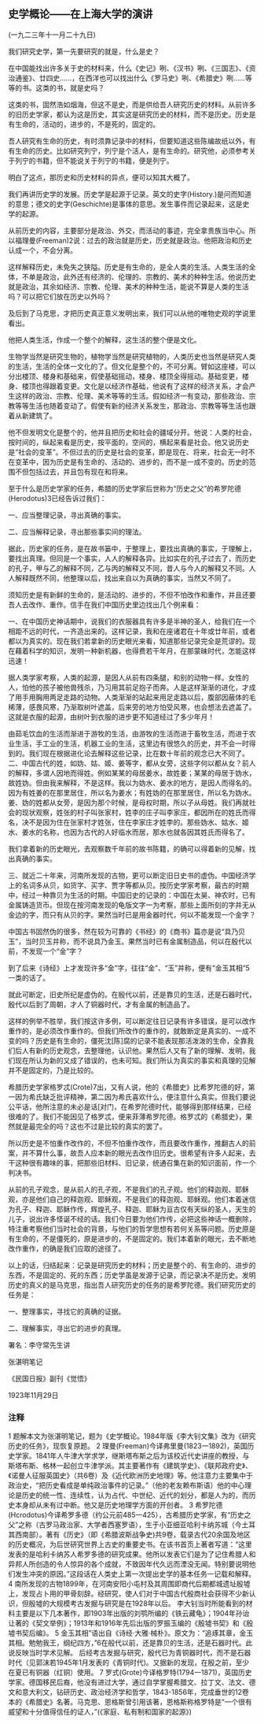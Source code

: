 ## 史学概论——在上海大学的演讲

 

(一九二三年十一月二十九日)

 

我们研究史学，第一先要研究的就是，什么是史？

在中国能找出许多关于史的材料来，什么《史记》咧、《汉书》咧、《三国志》、《资治通鉴》、廿四史……，在西洋也可以找出什么《罗马史》咧、《希腊史》咧……等等的书。这类的书，就是史吗？

这类的书，固然浩如烟海，但这不是史，而是供给吾人研究历史的材料。从前许多的旧历史学家，都认为这是历史，其实这是研究历史的材料，而不是历史。历史是有生命的，活动的，进步的，不是死的，固定的。

吾人研究有生命的历史，有时须靠记录中的材料，但要知道这些陈编故纸以外，有有生命的历史。比如研究列宁，列宁是个活人，是有生命的。研究他，必须参考关于列宁的书籍，但不能说关于列宁的书籍，便是列宁。

明白了这点，那历史和历史材料的异点，便可以知其大概了。

我们再讲历史学的发展。历史学是起源于记录。英文的史字(History.)是问而知道的意思；德文的史字(Geschichte)是事体的意思。发生事件而记录起来，这是史学的起源。

从前历史的内容，主要部分是政治、外交，而活动的事迹，完全拿贵族当中心。所以福理曼(Freeman)2说：过去的政治就是历史，历史就是政治。他把政治和历史认成一个，不会分离。

这样解释历史，未免失之狭隘。历史是有生命的，是全人类的生活。人类生活的全体，不单是政治，此外还有经济的、伦理的、宗教的、美术的种种生活。他说历史就是政治，其余如经济、宗教、伦理、美术的种种生活，能说不算是人类的生活吗？可以把它们放在历史以外吗？

及后到了马克思，才把历史真正意义发明出来，我们可以从他的唯物史观的学说里看出。

他把人类生活，作成一个整个的解释，这生活的整个便是文化。

生物学当然是研究生物的，植物学当然是研究植物的，人类历史也当然是研究人类的生活，生活的全体一文化的了。但文化是整个的，不可分离。臂如这座楼，可以分出楼顶、楼身和基础来，假使基础摇动，楼身、楼顶全得摇动。基础变更，楼身、楼顶也得跟着变更。文化是以经济作基础，他说有了这样的经济关系，才会产生这样的政治、宗教、伦理、美术等等的生活。假如经济一有变动，那些政治、宗教等等生活也随着变动了。假使有新的经济关系发生，那政治、宗教等等生活也跟着从新建筑了。

他不但发明文化是整个的，他并且把历史和社会的疆域分开。他说：人类的社会，按时间的，纵起来看是历史，按平面的，空间的，横起来看是社会。他又说历史是“社会的变革”。不但过去的历史是社会的变革，即是现在、将来，社会无一时不在变革中，因为历史是有生命的、活动的、进步的，而不是一成不变的。历史的范围不但包括过去，并且包有现在和将来。

至于什么是历史学家的任务，希腊的历史学家后世称为“历史之父”的希罗陀德(Herodotus)3已经告诉过我们：

一、应当整理记录，寻出真确的事实。

二、应当解释记录，寻出那些事实间的理法。

据此，历史家的任务，是在故书篓中，于整理上，要找出真确的事实，于理解上，要找出真理。但同是一个事实，人人的解释各异。比如实在的孔子过去了，而历史的孔子，甲与乙的解释不同，乙与丙的解释又不同，昔人与今人的解释又不同。人人解释既然不同，他整理以后，找出来自以为真确的事实，当然又不同了。

须知历史是有新鲜的生命的，是活动的、进步的，不但不怕改作和重作，并且还要吾人去改作、重作。信手在我们中国历史里边找出几个例来看：

一、在中国历史神话期中，说我们的衣服器具有许多是半神的圣人，给我们在一个相距不远的时代，一齐造出来的。这样记录，我和在座诸君在十年或廿年前，或者都以为真实的。现在我们若拿新的历史眼光来看，知道那些记录完全是荒谬的。现在藉着科学的知识，发明一种新机器，也得费若干年月，在那蒙昧时代，怎能这样迅速！

据人类学家考察，人类的起源，是因人从前有四条腿，和别的动物一样。女性的人，怕他的孩子被他兽残杀，乃习用其前足抱子而奔。人是这样渐渐的进化，才成了用手用胸用两足走路的动物。人类渐渐的站起来用足走路以后，腹部因蔽体的毛稀薄，感畏风寒，乃渐取树叶遮盖，后来旁的地方怕受风寒，也会想法去遮盖了。这就是衣服的起源，由树叶到衣服的进步更不知道经过了多少年月！

由茹毛饮血的生活而渐进于游牧的生活，由游牧的生活而进于畜牧生活，而进于农业生活，手工业的生活，机器工业的生活，这里边有很悠久的历史，并不会一时得到的。我们现在根据进化论去解释这些记录，比在数十年前的观念已大不同了。二、中国古代的姓，如妫、姑、姬、姜等字，都从女旁，这些字何以都从女？前人的解释，多谓人因地而得姓。例如某某的母居姜水，故姓姜；某某的母居于妫水，故姓妫。但由我来解释，不是这样。我以为妫水、姜水的地方，是因人而得名的。因为有姓姜的在那里居住，所以名为姜水；有姓妫的在那里居住，所以名为妫水。姜、妫的姓都从女旁，是因为那个时候，是母权时期，所以子从母姓。我们再就社会的现状观察，姓张的村子叫张家村，姓李的庄子叫李家庄，都因所在的姓氏而得名，决不是因为住在张家村才姓张，住在李家庄才姓李的。那些妫水、姑水、姬水、姜水的名称，也因为古代的人好临水而居，那水也就各因其姓氏而得名了。

我们拿着新的历史眼光，去观察数千年前的故书陈籍，的确可以得着新的见解，找出真确的事实。

三、就近二十年来，河南所发现的古物，更可以断定旧日史书的虚伪。中国经济学上的名词多从贝，如货字、买字、贾字等都从贝。按历史学家考察，最古的时期中，经过一种靠贝为生活的时期。中国旧史的记录的：中国在太昊、神农时，已有金属铸造货币。但现在按河南发现的龟版文字一为考察，那些上面所刻的字并无从金边的字，而只有从贝的字。果然当时已是用金器时代，何以不能发现一个金字？

中国古书固然伪的很多，然在较为可靠的《书经》的《商书》篇亦是说“具乃贝玉”，当时贝玉并称，而不说具乃金玉。果然当时已有金属制造品，何以在殷代以前，不发现一个“金”字？

到了后来《诗经》上才发现许多“金”字，往往“金”、“玉”并称，便有“金玉其相”5一类的话了。

就此可断定，旧史所纪是虚伪的。在殷代以前，还是靠贝的生活，还是石器时代，殷代以后到了周朝，才人了铜器时代，才有金属的制造品了。

这样的例举不胜举，我们按这许多例，可以断定往日记录有许多错误，是可以改作重作的，是必须改作重作的。但我们所改作的重作的，就敢断定是真实的、一成不变的吗？历史是有生命的，僵死沈[陈]腐的记录不能表现那活泼泼的生命，全靠我们后人有新的历史观念，去整理他，认识他。果然后人又有了新的理解、发明，我们现在所认为新的又成了错误的，也未可知。我们所认为真实的事实和真理的见解并不是固定的，乃是比较的。

希腊历史学家格罗忒(Crote)7出，又有人说，他的《希腊史》比希罗陀德的好，第一因为希氏缺乏批评精神，第二因为希氏喜欢什么，便注意什么真实。但我们要说公平话，他所注意的未必是话[对门，在希罗陀德时代，能够得到那样结果，已经很难的了。我们不能因见了格罗忒，便来菲薄希罗陀德。格罗忒的《希腊史》，果然就是最完全的吗？这也不过是比较的真实的罢了。

所以历史是不怕重作改作的，不但不怕重作改作，而且要改作重作，推翻古人的前案，并不算什么事，故吾人应本新的眼光去改作旧历史。很希望有许多人起来，去干这种很有趣味的事，把那些旧材料、旧记录，统通召集在新的知识面前，作一个判决书。

从前的孔子观念，是从前人的孔子观，不是我们的孔子观。他们的释迦观、耶稣观，亦是他们自己的释迦观、耶稣观，不是我们的释迦观、耶稣观。他们本着迷信为孔子、释迦、耶稣作传，辉煌孔子、释迦、耶稣为亘古仅有天纵的圣人，天生的儿子，说出许多怪诞不经的话。我们今日要为他们作传，必把这些神话一概删除，特注重考察他们当时社会的背景，与他们的哲学思想有若何关系等问题。历史原是有生命的，不是僵死的，原是进步的，不是固定的。我们本着新的眼光，去不断地改作重作，的确是我们应取的途径了。

以上的话，归结起来：记录是研究历史的材料；历史是整个的、有生命的、进步的东西，不是固定的、死的东西；历史学虽是发源于记录，而记录决不是历史。发明历史的真义的是马克思，指出吾人研究历史的任务的是希罗陀德。我们研究历史的任务是：

一、整理事实，寻找它的真确的证据。

二、理解事实，寻出它的进步的真理。

 

署名：李守常先生讲

张湛明笔记

 

《民国日报》副刊《觉悟》

1923年11月29日

 

### 注释
1 题解本文为张湛明笔记，题为《史学概论。1984年版《李大钊文集》改为《研究历史的任务》，现恢复原题。
2 理曼(Freeman)今译弗里曼(1823一1892)，英国历史学家。1841年人牛津大学求学，继斯塔布斯之后为该校近代史讲座的教授，与斯塔布斯、格林一起创立牛津学派。其主要著作有《建筑学史》、《联邦政府史》、《诺曼人征服英国史》（共6卷）及《近代欧洲历史地理》等。他注意力主要集中于政治史，“把历史看成是单纯政治事件的记录。”（他的老友赖布斯语）他的中心理论是历史的统一性、连续性，认为占代、中世纪、近代的划分，都是人为的，而历史本身却从未有过中断。他又是历史地理学方面的开创者。
3 希罗陀德(Hcrodotus)今译希罗多德（约公元前485一425），古希腊历史学家，有“历史之父”之称（古罗马政治家、大学者西塞罗语），生于小亚细亚哈利卡纳苏城（今土耳其西南部）。著有《历史》（即《希腊波斯战争史)共9卷，载录古代20余国及地区的历史概况，为后世研究世界上古史的重要史书。在该书首页上著者写道：“这里发表的是哈利卡纳苏人希罗多德的研究成果。他所以发表它们是为了记住希腊人和异邦人所创造的令人惊异的各个成就，不致因年代久远而湮没无闻。特别要说明他们发生冲突的原因。”这段话在人类史上第一次提出史学的基本任务一记载和解释。
4 南所发现的古物1899年，在河南安阳小屯村及其周围即商代后期都城遗址殷墟上，发现占卜用的甲骨刻辞。经研究，使人们对于中国古代殷商社会获得不少新认识，但殷墟的大规模考古发掘与研究是在1928年以后。
李大钊当时所能看到的材料主要是以下几本著作，即1903年出版的刘鹗所编的《铁云藏龟》；1904年孙诒让著的《契文举例》；1913年和1916年先后出版的罗振玉编的《殷墟书契》和《殷墟书契后编》。
5 金玉其相”语出自《诗经·大雅·械朴》。原文为：“追琢其章，金玉其相。勉勉我王，纲纪四方，”6在般代以前，还是靠贝的生活，还是石器时代。此说反映当时学术见解。
后经考古发掘与研究，殷代已为青铜器时代，而不是石器时代（见郭沫若1945年1月发表的《青铜时代)。又据新的发现，在殷之前，至少在夏已有铜器（红铜）使用。
7 罗式(Grote)今译格罗特(1794一1871)，英国历史学家。德国移民后裔，他没有进过大学，通过自学掌握希腊文、拉丁文、法文、德文和意大利文，钻研历史、政治经济学和哲学，1843-1856年，完成垂世的12卷本的《希腊史》名著。马克思、恩格斯曾引用该著，恩格斯称格罗特是“一个很有威望和十分值得信任的证人，”(《家庭、私有制和国家的起源》)
